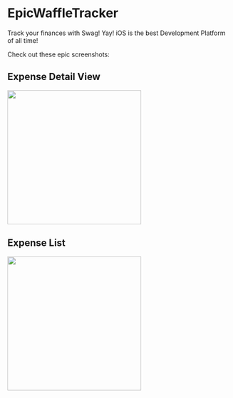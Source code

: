 # EpicWaffleTracker

Track your finances with Swag! Yay! iOS is the best Development Platform of all time!

Check out these epic screenshots:

## Expense Detail View

<img src="https://github.com/talkdirty/EpicWaffleTracker/blob/master/Stuff/expense-detail.png?raw=true" width="300px" />

## Expense List

<img src="https://github.com/talkdirty/EpicWaffleTracker/blob/master/Stuff/all-expenses.png?raw=true" width="300px" />
